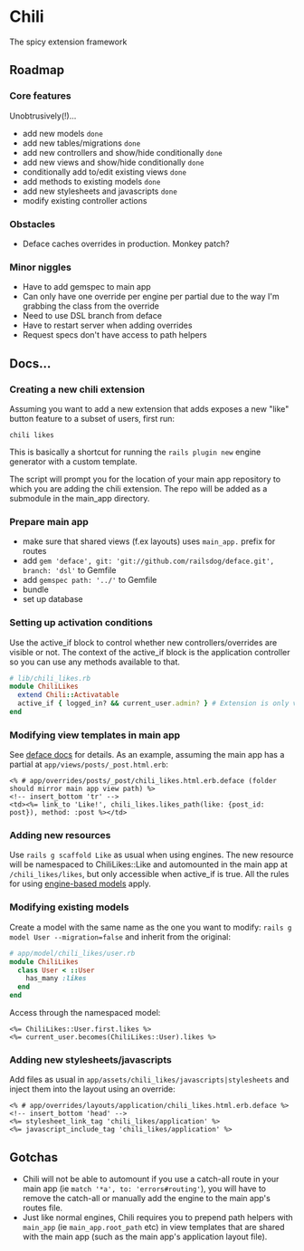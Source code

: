 # Chili

The spicy extension framework

## Roadmap

### Core features

Unobtrusively(!)...

- add new models `done`
- add new tables/migrations `done`
- add new controllers and show/hide conditionally `done`
- add new views and show/hide conditionally `done`
- conditionally add to/edit existing views `done`
- add methods to existing models `done`
- add new stylesheets and javascripts `done`
- modify existing controller actions

### Obstacles

- Deface caches overrides in production. Monkey patch?

### Minor niggles

- Have to add gemspec to main app
- Can only have one override per engine per partial due to the way I'm grabbing the class from the override
- Need to use DSL branch from deface
- Have to restart server when adding overrides
- Request specs don't have access to path helpers

## Docs...

### Creating a new chili extension

Assuming you want to add a new extension that adds exposes a new "like" button feature to a subset of users, first run:

    chili likes

This is basically a shortcut for running the `rails plugin new` engine generator with a custom template.

The script will prompt you for the location of your main app repository to which you are adding the chili extension.
The repo will be added as a submodule in the main_app directory.

### Prepare main app

- make sure that shared views (f.ex layouts) uses `main_app.` prefix for routes
- add `gem 'deface', git: 'git://github.com/railsdog/deface.git', branch: 'dsl'` to Gemfile
- add `gemspec path: '../'` to Gemfile
- bundle
- set up database

### Setting up activation conditions

Use the active_if block to control whether new controllers/overrides are visible or not.
The context of the active_if block is the application controller so you can use any methods available to that.

```ruby
# lib/chili_likes.rb
module ChiliLikes
  extend Chili::Activatable
  active_if { logged_in? && current_user.admin? } # Extension is only visible to logged in admin users
end
```

### Modifying view templates in main app

See [deface docs](https://github.com/railsdog/deface#readme) for details.
As an example, assuming the main app has a partial at `app/views/posts/_post.html.erb`:

```erb
<% # app/overrides/posts/_post/chili_likes.html.erb.deface (folder should mirror main app view path) %>
<!-- insert_bottom 'tr' -->
<td><%= link_to 'Like!', chili_likes.likes_path(like: {post_id: post}), method: :post %></td>
```

### Adding new resources

Use `rails g scaffold Like` as usual when using engines. The new resource will be namespaced to ChiliLikes::Like
and automounted in the main app at `/chili_likes/likes`, but only accessible when active_if is true. 
All the rules for using [engine-based models](http://railscasts.com/episodes/277-mountable-engines?view=asciicast) apply.

### Modifying existing models

Create a model with the same name as the one you want to modify: `rails g model User --migration=false`
and inherit from the original:

```ruby
# app/model/chili_likes/user.rb
module ChiliLikes
  class User < ::User
    has_many :likes
  end
end
```

Access through the namespaced model:

```erb
<%= ChiliLikes::User.first.likes %>
<%= current_user.becomes(ChiliLikes::User).likes %>
```

### Adding new stylesheets/javascripts

Add files as usual in `app/assets/chili_likes/javascripts|stylesheets` and inject them into the layout using an override:

```erb
<% # app/overrides/layouts/application/chili_likes.html.erb.deface %>
<!-- insert_bottom 'head' -->
<%= stylesheet_link_tag 'chili_likes/application' %>
<%= javascript_include_tag 'chili_likes/application' %>
```

## Gotchas

- Chili will not be able to automount if you use a catch-all route in your main app (ie `match '*a', to: 'errors#routing'`), you will have to remove the catch-all or manually add the engine to the main app's routes file.
- Just like normal engines, Chili requires you to prepend path helpers with `main_app` (ie `main_app.root_path` etc) in view templates that are shared with the main app (such as the main app's application layout file).